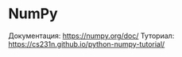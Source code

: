 # NumPy
Документация: https://numpy.org/doc/
Туториал: https://cs231n.github.io/python-numpy-tutorial/ 
